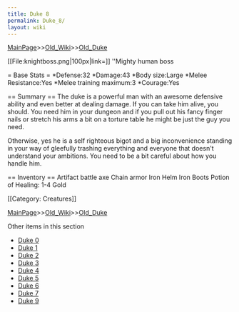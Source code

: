 ```yaml
---
title: Duke 8
permalink: Duke_8/
layout: wiki
---
```


[MainPage](/keeperrl_wiki/ "wikilink")>>[Old_Wiki](/keeperrl_wiki/Old_Wiki "wikilink")>>[Old_Duke](/keeperrl_wiki/Old_Duke "wikilink")

[[File:knightboss.png|100px|link=]] ''Mighty human boss

= Base Stats =
*Defense:32
*Damage:43
*Body size:Large
*Melee Resistance:Yes
*Melee training maximum:3
*Courage:Yes

== Summary ==
The duke is a powerful man with an awesome defensive ability and even better at dealing damage. If you can take him alive, you should. You need him in your dungeon and if you pull out his fancy finger nails or stretch his arms a bit on a torture table he might be just the guy you need.

Otherwise, yes he is a self righteous bigot and a big inconvenience standing in your way of gleefully trashing everything and everyone that doesn't understand your ambitions. You need to be a bit careful about how you handle him.

== Inventory ==
 Artifact battle axe
 Chain armor
 Iron Helm
 Iron Boots
 Potion of Healing: 1-4
 Gold

[[Category: Creatures]]

[MainPage](/keeperrl_wiki/ "wikilink")>>[Old_Wiki](/keeperrl_wiki/Old_Wiki "wikilink")>>[Old_Duke](/keeperrl_wiki/Old_Duke "wikilink")

Other items in this section
-    [Duke 0](/keeperrl_wiki/Duke_0 "wikilink")
-    [Duke 1](/keeperrl_wiki/Duke_1 "wikilink")
-    [Duke 2](/keeperrl_wiki/Duke_2 "wikilink")
-    [Duke 3](/keeperrl_wiki/Duke_3 "wikilink")
-    [Duke 4](/keeperrl_wiki/Duke_4 "wikilink")
-    [Duke 5](/keeperrl_wiki/Duke_5 "wikilink")
-    [Duke 6](/keeperrl_wiki/Duke_6 "wikilink")
-    [Duke 7](/keeperrl_wiki/Duke_7 "wikilink")
-    [Duke 9](/keeperrl_wiki/Duke_9 "wikilink")
